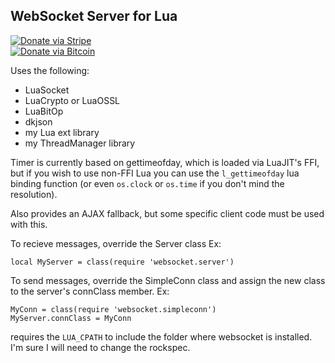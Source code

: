 ## WebSocket Server for Lua

[![Donate via Stripe](https://img.shields.io/badge/Donate-Stripe-green.svg)](https://buy.stripe.com/00gbJZ0OdcNs9zi288)<br>
[![Donate via Bitcoin](https://img.shields.io/badge/Donate-Bitcoin-green.svg)](bitcoin:37fsp7qQKU8XoHZGRQvVzQVP8FrEJ73cSJ)<br>

Uses the following:

- LuaSocket
- LuaCrypto or LuaOSSL
- LuaBitOp
- dkjson
- my Lua ext library
- my ThreadManager library

Timer is currently based on gettimeofday, which is loaded via LuaJIT's FFI, 
but if you wish to use non-FFI Lua you can use the `l_gettimeofday` lua binding function
(or even `os.clock` or `os.time` if you don't mind the resolution).

Also provides an AJAX fallback, but some specific client code must be used with this.

To recieve messages, override the Server class 
Ex:
```
local MyServer = class(require 'websocket.server')
```

To send messages, override the SimpleConn class and assign the new class to the server's connClass member.
Ex:
```
MyConn = class(require 'websocket.simpleconn')
MyServer.connClass = MyConn
```

requires the `LUA_CPATH` to include the folder where websocket is installed.  I'm sure I will need to change the rockspec.
